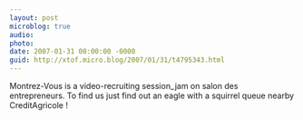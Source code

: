 ```yaml
---
layout: post
microblog: true
audio: 
photo: 
date: 2007-01-31 00:00:00 -0000
guid: http://xtof.micro.blog/2007/01/31/t4795343.html
---
```

Montrez-Vous is a video-recruiting session_jam on salon des entrepreneurs. To find us just find out an eagle with a squirrel queue nearby CreditAgricole !
